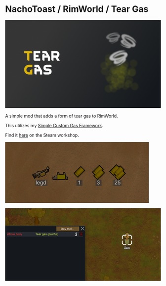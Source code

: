 # NachoToast / RimWorld / Tear Gas

![image](About/preview.png)

A simple mod that adds a form of tear gas to RimWorld.

This utilizes my [Simple Custom Gas Framework](https://github.com/NachoToast/SimpleCustomGasFramework).

Find it [here](https://steamcommunity.com/sharedfiles/filedetails/?id=2999466026) on the Steam workshop.

![image](1.4/Source/Media/tear_a.png)

![image](1.4/Source/Media/tear_b.png)
